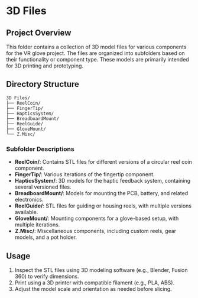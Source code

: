 
# 3D Files

## Project Overview

This folder contains a collection of 3D model files for various components for the VR glove project. The files are organized into subfolders based on their functionality or component type. These models are primarily intended for 3D printing and prototyping.

## Directory Structure

```
3D Files/
├── ReelCoin/
├── FingerTip/
├── HapticsSystem/
├── BreadboardMount/
├── ReelGuide/
├── GloveMount/
└── Z.Misc/
```

### Subfolder Descriptions

- **ReelCoin/**: Contains STL files for different versions of a circular reel coin component.
- **FingerTip/**: Various iterations of the fingertip component.
- **HapticsSystem/**: 3D models for the haptic feedback system, containing several versioned files.
- **BreadboardMount/**: Models for mounting the PCB, battery, and related electronics.
- **ReelGuide/**: STL files for guiding or housing reels, with multiple versions available.
- **GloveMount/**: Mounting components for a glove-based setup, with multiple iterations.
- **Z.Misc/**: Miscellaneous components, including custom reels, gear models, and a pot holder.

## Usage

1. Inspect the STL files using 3D modeling software (e.g., Blender, Fusion 360) to verify dimensions.
2. Print using a 3D printer with compatible filament (e.g., PLA, ABS).
3. Adjust the model scale and orientation as needed before slicing.
